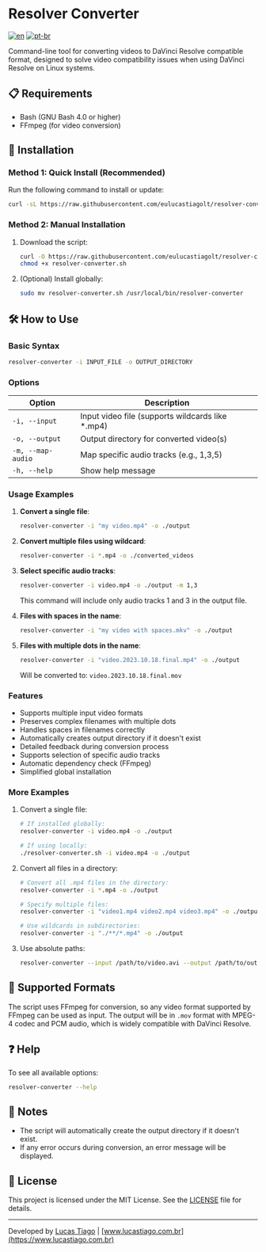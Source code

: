 # Resolver Converter

[![en](https://img.shields.io/badge/lang%20-%20en%20-%20%23651215?style=flat&logo=immersivetranslate&logoColor=%23ffffff&labelColor=%23F54B3E)](https://github.com/eulucastiagolt/resolver-converter-shell/blob/main/README.md) [![pt-br](https://img.shields.io/badge/lang%20-%20pt--br%20-%20%23327335?style=flat&logo=immersivetranslate&logoColor=%23ffffff&labelColor=%2349A84D)](https://github.com/eulucastiagolt/resolver-converter-shell/blob/main/README.pt-br.md)

Command-line tool for converting videos to DaVinci Resolve compatible format, designed to solve video compatibility issues when using DaVinci Resolve on Linux systems.

## 📋 Requirements

- Bash (GNU Bash 4.0 or higher)
- FFmpeg (for video conversion)

## 🚀 Installation

### Method 1: Quick Install (Recommended)

Run the following command to install or update:

```bash
curl -sL https://raw.githubusercontent.com/eulucastiagolt/resolver-converter-shell/main/install.sh | bash
```

### Method 2: Manual Installation

1. Download the script:

    ```bash
    curl -O https://raw.githubusercontent.com/eulucastiagolt/resolver-converter-shell/main/resolver-converter.sh
    chmod +x resolver-converter.sh
    ```

2. (Optional) Install globally:

    ```bash
    sudo mv resolver-converter.sh /usr/local/bin/resolver-converter
    ```

## 🛠 How to Use

### Basic Syntax

```bash
resolver-converter -i INPUT_FILE -o OUTPUT_DIRECTORY
```

### Options

| Option          | Description                                  |
| --------------- | -------------------------------------------- |
| `-i, --input`   | Input video file (supports wildcards like *.mp4) |
| `-o, --output`  | Output directory for converted video(s)      |
| `-m, --map-audio` | Map specific audio tracks (e.g., 1,3,5)      |
| `-h, --help`    | Show help message                           |

### Usage Examples

1. **Convert a single file**:

   ```bash
   resolver-converter -i "my video.mp4" -o ./output
   ```

2. **Convert multiple files using wildcard**:

   ```bash
   resolver-converter -i *.mp4 -o ./converted_videos
   ```

3. **Select specific audio tracks**:

   ```bash
   resolver-converter -i video.mp4 -o ./output -m 1,3
   ```

   This command will include only audio tracks 1 and 3 in the output file.

4. **Files with spaces in the name**:

   ```bash
   resolver-converter -i "my video with spaces.mkv" -o ./output
   ```

5. **Files with multiple dots in the name**:

   ```bash
   resolver-converter -i "video.2023.10.18.final.mp4" -o ./output
   ```

   Will be converted to: `video.2023.10.18.final.mov`

### Features

- Supports multiple input video formats
- Preserves complex filenames with multiple dots
- Handles spaces in filenames correctly
- Automatically creates output directory if it doesn't exist
- Detailed feedback during conversion process
- Supports selection of specific audio tracks
- Automatic dependency check (FFmpeg)
- Simplified global installation

### More Examples

1. Convert a single file:

    ```bash
    # If installed globally:
    resolver-converter -i video.mp4 -o ./output

    # If using locally:
    ./resolver-converter.sh -i video.mp4 -o ./output
    ```

2. Convert all files in a directory:

    ```bash
    # Convert all .mp4 files in the directory:
    resolver-converter -i *.mp4 -o ./output

    # Specify multiple files:
    resolver-converter -i "video1.mp4 video2.mp4 video3.mp4" -o ./output

    # Use wildcards in subdirectories:
    resolver-converter -i "./**/*.mp4" -o ./output
    ```

3. Use absolute paths:

    ```bash
    resolver-converter --input /path/to/video.avi --output /path/to/output
    ```

## 🔄 Supported Formats

The script uses FFmpeg for conversion, so any video format supported by FFmpeg can be used as input. The output will be in `.mov` format with MPEG-4 codec and PCM audio, which is widely compatible with DaVinci Resolve.

## ❓ Help

To see all available options:

```bash
resolver-converter --help
```

## 📝 Notes

- The script will automatically create the output directory if it doesn't exist.
- If any error occurs during conversion, an error message will be displayed.

## 📄 License

This project is licensed under the MIT License. See the [LICENSE](LICENSE) file for details.

---

Developed by [Lucas Tiago](https://github.com/eulucastiagolt) | [www.lucastiago.com.br](https://www.lucastiago.com.br)

